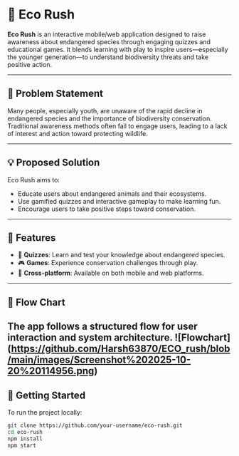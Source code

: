 # 🌿 Eco Rush

**Eco Rush** is an interactive mobile/web application designed to raise awareness about endangered species through engaging quizzes and educational games. It blends learning with play to inspire users—especially the younger generation—to understand biodiversity threats and take positive action.

---

## 🚨 Problem Statement

Many people, especially youth, are unaware of the rapid decline in endangered species and the importance of biodiversity conservation. Traditional awareness methods often fail to engage users, leading to a lack of interest and action toward protecting wildlife.

---

## 💡 Proposed Solution

Eco Rush aims to:
- Educate users about endangered animals and their ecosystems.
- Use gamified quizzes and interactive gameplay to make learning fun.
- Encourage users to take positive steps toward conservation.

---

## 🧩 Features

- 🧠 **Quizzes**: Learn and test your knowledge about endangered species.
- 🎮 **Games**: Experience conservation challenges through play.
- 📱 **Cross-platform**: Available on both mobile and web platforms.

---


## 🔄 Flow Chart

The app follows a structured flow for user interaction and system architecture. 
![Flowchart] (https://github.com/Harsh63870/ECO_rush/blob/main/images/Screenshot%202025-10-20%20114956.png)
---

## 🚀 Getting Started

To run the project locally:

```bash
git clone https://github.com/your-username/eco-rush.git
cd eco-rush
npm install
npm start
